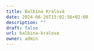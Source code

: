```yaml
---
title: Balbína Králová
date: 2024-06-26T15:02:56+02:00
description: ""
draft: false
url: balbina-kralova
owner: admin
---
```


<!-- SECTION BREAK -->
